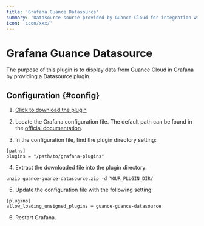 ```yaml
---
title: 'Grafana Guance Datasource'
summary: 'Datasource source provided by Guance Cloud for integration with Grafana.'
icon: 'icon/xxx/'
---
```


# Grafana Guance Datasource

The purpose of this plugin is to display data from Guance Cloud in Grafana by providing a Datasource plugin.

## Configuration {#config}

1. [Click to download the plugin](https://static.guance.com/grafana-plugins/guance-guance-datasource.zip)

2. Locate the Grafana configuration file. The default path can be found in the [official documentation](https://grafana.com/docs/grafana/latest/setup-grafana/configure-grafana/#configuration-file-location).

3. In the configuration file, find the plugin directory setting:

```
[paths]
plugins = "/path/to/grafana-plugins"
```

4. Extract the downloaded file into the plugin directory:

```
unzip guance-guance-datasource.zip -d YOUR_PLUGIN_DIR/
```

5. Update the configuration file with the following setting:

```
[plugins]
allow_loading_unsigned_plugins = guance-guance-datasource
```

6. Restart Grafana.
